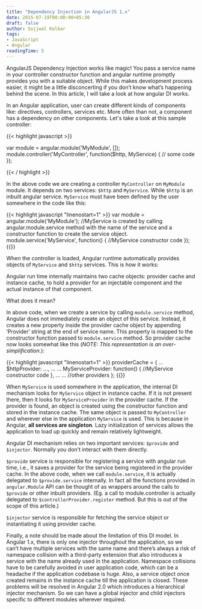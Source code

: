 ```yaml
---
title: "Dependency Injection in AngularJS 1.x"
date: 2015-07-19T00:00:00+05:30
draft: false
author: Sojjwal Kelkar
tags:
- JavaScript
- Angular
readingTime: 5
---
```


AngularJS Dependency Injection works like magic! You pass a service name in your controller constructor function and angular runtime promptly provides you with a suitable object. While this makes development process easier, it might be a little disconcerting if you don’t know what’s happening behind the scene. In this article, I will take a look at how angular DI works.

In an Angular application, user can create different kinds of components like: directives, controllers, services etc. More often than not, a component has a dependency on other components. Let's take a look at this sample controller:

{{< highlight javascript  >}}

var module = angular.module('MyModule', []);
module.controller('MyController', function($http, MyService) {
    // some code
});

{{< / highlight >}}

In the above code we are creating a controller `MyController` on `MyModule` module. It depends on two services: `$http` and `MyService`. While `$http` is an inbuilt angular service. `MyService` must have been defined by the user somewhere in the code like this:

{{< highlight javascript "linenostart=1" >}}
var module = angular.module('MyModule');
//MyService is created by calling angular.module.service method with the name of the service and a constructor function to create the service object.
module.service('MyService', function() {
    //MyService constructor code
});
{{</highlight>}}

When the controller is loaded, Angular runtime automatically provides objects of `MyService` and `$http` services. This is how it works:

Angular run time internally maintains two cache objects: provider cache and instance cache, to hold a _provider_ for an injectable component and the actual instance of that component.

What does it mean?

In above code, when we create a service by calling `module.service` method, Angular does not immediately create an object of this service. Instead, it creates a new property inside the provider cache object by appending ‘Provider’ string at the end of service name. This property is mapped to the constructor function passed to `module.service` method. So provider cache now looks somewhat like this (_NOTE: This representation is an over-simplification._):

{{< highlight javascript "linenostart=1" >}}
providerCache = {
    ...
    $httpProvider: ...,
    ...
    ...
    MyServiceProvider: function() {
        //MyService constructor code
    },
    ...
    ... //other providers
};
{{</highlight>}}

When `MyService` is used somewhere in the application, the internal DI mechanism looks for `MyService` object in instance cache. If it is not present there, then it looks for `MyServiceProvider` in the provider cache. If the provider is found, an object is created using the constructor function and stored in the instance cache. The same object is passed to `MyController` and wherever else in the application `MyService` is used. This is because in Angular, **all services are singleton**. Lazy initialization of services allows the application to load up quickly and remain relatively lightweight.

Angular DI mechanism relies on two important services: `$provide` and `$injector`. Normally you don’t interact with them directly.

`$provide` service is responsible for registering a service with angular run time, i.e., it saves a provider for the service being registered in the provider cache. In the above code, when we call `module.service`, it is actually delegated to `$provide.service` internally. In fact all the functions provided in `angular.Module` API can be thought of as wrappers around the calls to `$provide` or other inbuilt providers. (Eg. a call to module.controller is actually delegated to `$controllerProvider.register` method. But this is out of the scope of this article.)

`$injector` service is responsible for fetching the service object or instantiating it using provider cache.

Finally, a note should be made about the limitation of this DI model. In Angular 1.x, there is only one injector throughout the application, so we can’t have multiple services with the same name and there’s always a risk of namespace collision with a third-party extension that also introduces a service with the name already used in the application. Namespace collisions have to be carefully avoided in user application code, which can be a headache if the application codebase is huge. Also, a service object once created remains in the instance cache till the application is closed. These problems will be resolved in Angular 2.0 which introduces a hierarchical injector mechanism. So we can have a global injector and child injectors specific to different modules wherever required.
